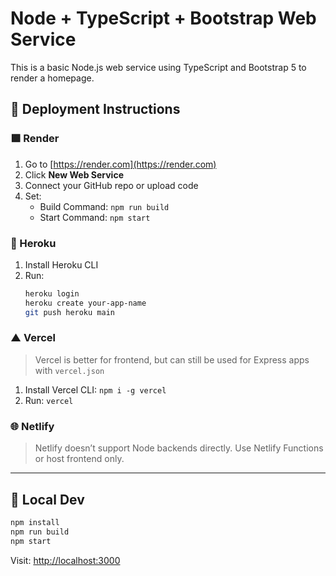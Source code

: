 # Node + TypeScript + Bootstrap Web Service

This is a basic Node.js web service using TypeScript and Bootstrap 5 to render a homepage.

## 🚀 Deployment Instructions

### 🟪 Render

1. Go to [https://render.com](https://render.com)
2. Click **New Web Service**
3. Connect your GitHub repo or upload code
4. Set:
   - Build Command: `npm run build`
   - Start Command: `npm start`

### 🌿 Heroku

1. Install Heroku CLI
2. Run:
   ```bash
   heroku login
   heroku create your-app-name
   git push heroku main
   ```

### ▲ Vercel

> Vercel is better for frontend, but can still be used for Express apps with `vercel.json`

1. Install Vercel CLI: `npm i -g vercel`
2. Run: `vercel`

### 🌐 Netlify

> Netlify doesn’t support Node backends directly. Use Netlify Functions or host frontend only.

---

## 🔧 Local Dev

```bash
npm install
npm run build
npm start
```

Visit: [http://localhost:3000](http://localhost:3000)